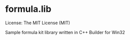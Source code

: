 formula.lib
===
License: The MIT License (MIT)

Sample formula kit library written in C++ Builder for Win32

